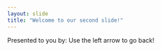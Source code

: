 ```yaml
---
layout: slide
title: "Welcome to our second slide!"
---
```

Presented to you by:
Use the left arrow to go back!
